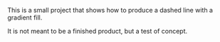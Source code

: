This is a small project that shows how to produce a dashed line with a gradient fill.  

It is not meant to be a finished product, but a test of concept.


